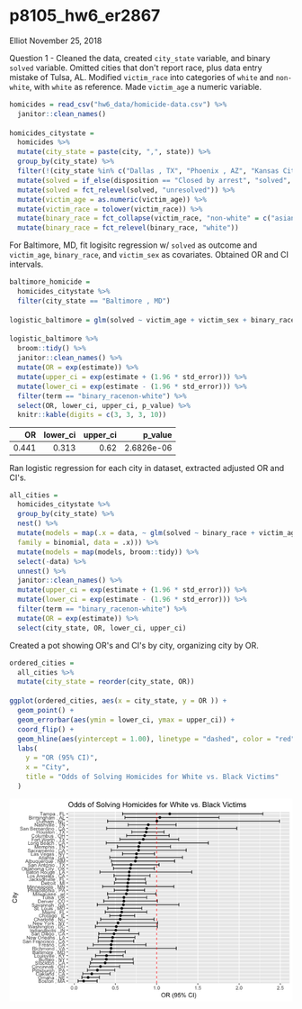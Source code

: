 p8105\_hw6\_er2867
================
Elliot
November 25, 2018

Question 1 - Cleaned the data, created `city_state` variable, and binary `solved` variable. Omitted cities that don't report race, plus data entry mistake of Tulsa, AL. Modified `victim_race` into categories of `white` and `non-white`, with `white` as reference. Made `victim_age` a numeric variable.

``` r
homicides = read_csv("hw6_data/homicide-data.csv") %>% 
  janitor::clean_names()

homicides_citystate = 
  homicides %>% 
  mutate(city_state = paste(city, ",", state)) %>% 
  group_by(city_state) %>% 
  filter(!(city_state %in% c("Dallas , TX", "Phoenix , AZ", "Kansas City , MO", "Tulsa , AL"))) %>% 
  mutate(solved = if_else(disposition == "Closed by arrest", "solved", "unresolved")) %>% 
  mutate(solved = fct_relevel(solved, "unresolved")) %>% 
  mutate(victim_age = as.numeric(victim_age)) %>% 
  mutate(victim_race = tolower(victim_race)) %>% 
  mutate(binary_race = fct_collapse(victim_race, "non-white" = c("asian","black", "hispanic", "other","unknown"))) %>% 
  mutate(binary_race = fct_relevel(binary_race, "white"))
```

For Baltimore, MD, fit logisitc regression w/ `solved` as outcome and `victim_age`, `binary_race`, and `victim_sex` as covariates. Obtained OR and CI intervals.

``` r
baltimore_homicide = 
  homicides_citystate %>% 
  filter(city_state == "Baltimore , MD")

logistic_baltimore = glm(solved ~ victim_age + victim_sex + binary_race, data = baltimore_homicide, family =   binomial())

logistic_baltimore %>% 
  broom::tidy() %>% 
  janitor::clean_names() %>% 
  mutate(OR = exp(estimate)) %>% 
  mutate(upper_ci = exp(estimate + (1.96 * std_error))) %>% 
  mutate(lower_ci = exp(estimate - (1.96 * std_error))) %>% 
  filter(term == "binary_racenon-white") %>% 
  select(OR, lower_ci, upper_ci, p_value) %>% 
  knitr::kable(digits = c(3, 3, 3, 10))
```

|     OR|  lower\_ci|  upper\_ci|    p\_value|
|------:|----------:|----------:|-----------:|
|  0.441|      0.313|       0.62|  2.6826e-06|

Ran logistic regression for each city in dataset, extracted adjusted OR and CI's.

``` r
all_cities = 
  homicides_citystate %>% 
  group_by(city_state) %>% 
  nest() %>% 
  mutate(models = map(.x = data, ~ glm(solved ~ binary_race + victim_age + victim_sex, 
  family = binomial, data = .x))) %>% 
  mutate(models = map(models, broom::tidy)) %>% 
  select(-data) %>% 
  unnest() %>% 
  janitor::clean_names() %>% 
  mutate(upper_ci = exp(estimate + (1.96 * std_error))) %>% 
  mutate(lower_ci = exp(estimate - (1.96 * std_error))) %>% 
  filter(term == "binary_racenon-white") %>% 
  mutate(OR = exp(estimate)) %>% 
  select(city_state, OR, lower_ci, upper_ci)
```

Created a pot showing OR's and CI's by city, organizing city by OR.

``` r
ordered_cities = 
  all_cities %>% 
  mutate(city_state = reorder(city_state, OR))

ggplot(ordered_cities, aes(x = city_state, y = OR )) + 
  geom_point() + 
  geom_errorbar(aes(ymin = lower_ci, ymax = upper_ci)) + 
  coord_flip() +
  geom_hline(aes(yintercept = 1.00), linetype = "dashed", color = "red") + 
  labs(
    y = "OR (95% CI)",
    x = "City",
    title = "Odds of Solving Homicides for White vs. Black Victims"
  )
```

![](p8105_hw6_er2867_files/figure-markdown_github/unnamed-chunk-3-1.png)

